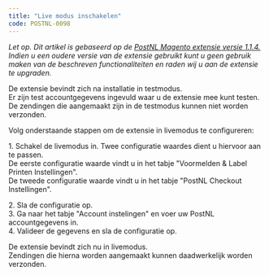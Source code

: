 ```yaml
---
title: "Live modus inschakelen"
code: POSTNL-0098
---
```

_Let op. Dit artikel is gebaseerd op de [PostNL Magento extensie versie 1.1.4.](https://confluence.tig.nl/topic/38584893)_  
_Indien u een oudere versie van de extensie gebruikt kunt u geen gebruik maken van de beschreven functionaliteiten en raden wij u aan de extensie te upgraden._

De extensie bevindt zich na installatie in testmodus.  
Er zijn test accountgegevens ingevuld waar u de extensie mee kunt testen. De zendingen die aangemaakt zijn in de testmodus kunnen niet worden verzonden.

Volg onderstaande stappen om de extensie in livemodus te configureren:

1\. Schakel de livemodus in. Twee configuratie waardes dient u hiervoor aan te passen.  
De eerste configuratie waarde vindt u in het tabje "Voormelden & Label Printen Instellingen".  
De tweede configuratie waarde vindt u in het tabje "PostNL Checkout Instellingen".

2\. Sla de configuratie op.  
3\. Ga naar het tabje "Account instelingen" en voer uw PostNL accountgegevens in.  
4\. Valideer de gegevens en sla de configuratie op.

De extensie bevindt zich nu in livemodus.  
Zendingen die hierna worden aangemaakt kunnen daadwerkelijk worden verzonden.

